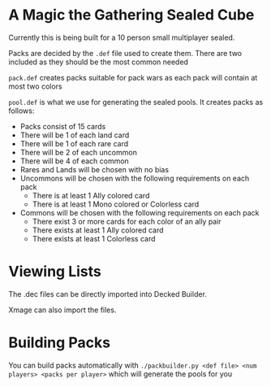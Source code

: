 A Magic the Gathering Sealed Cube
========================================
Currently this is being built for a 10 person small multiplayer sealed.

Packs are decided by the `.def` file used to create them. There are two included as they should be the most common needed

`pack.def` creates packs suitable for pack wars as each pack will contain at most two colors

`pool.def` is what we use for generating the sealed pools. It creates packs as follows:
- Packs consist of 15 cards
- There will be 1 of each land card
- There will be 1 of each rare card
- There will be 2 of each uncommon
- There will be 4 of each common
- Rares and Lands will be chosen with no bias
- Uncommons will be chosen with the following requirements on each pack
    * There is at least 1 Ally colored card
    * There is at least 1 Mono colored or Colorless card
- Commons will be chosen with the following requirements on each pack
    * There exist 3 or more cards for each color of an ally pair
    * There exists at least 1 Ally colored card
    * There exists at least 1 Colorless card


Viewing Lists
===========================================
The .dec files can be directly imported into Decked Builder.

Xmage can also import the files.

Building Packs
===========================================
You can build packs automatically with `./packbuilder.py <def file> <num players> <packs per player>`
which will generate the pools for you
